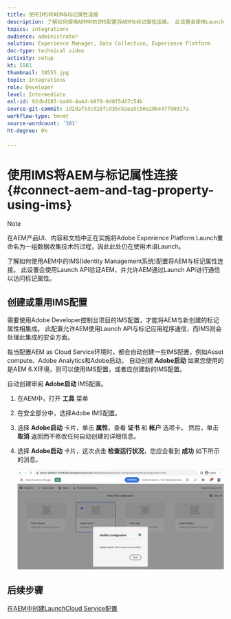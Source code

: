 ```yaml
---
title: 使用IMS将AEM与标记属性连接
description: 了解如何使用AEM中的IMS配置将AEM与标记属性连接。 此设置会使用Launch API验证AEM，并允许AEM通过Launch API进行通信以访问标记属性。
topics: integrations
audience: administrator
solution: Experience Manager, Data Collection, Experience Platform
doc-type: technical video
activity: setup
kt: 5981
thumbnail: 38555.jpg
topic: Integrations
role: Developer
level: Intermediate
exl-id: 92dbd185-bad4-4a4d-b979-0d8f5d47c54b
source-git-commit: 1d2daf53cd28fcd35cb2ea5c50e29b447790917a
workflow-type: tm+mt
source-wordcount: '301'
ht-degree: 0%

---
```


# 使用IMS将AEM与标记属性连接{#connect-aem-and-tag-property-using-ims}

>[!NOTE]
>
>在AEM产品UI、内容和文档中正在实施将Adobe Experience Platform Launch重命名为一组数据收集技术的过程，因此此处仍在使用术语Launch。

了解如何使用AEM中的IMS(Identity Management系统)配置将AEM与标记属性连接。 此设置会使用Launch API验证AEM，并允许AEM通过Launch API进行通信以访问标记属性。

## 创建或重用IMS配置

需要使用Adobe Developer控制台项目的IMS配置，才能将AEM与新创建的标记属性相集成。 此配置允许AEM使用Launch API与标记应用程序通信，而IMS则会处理此集成的安全方面。

每当配置AEM as Cloud Service环境时，都会自动创建一些IMS配置，例如Asset compute、Adobe Analytics和Adobe启动。 自动创建 **Adobe启动** 如果您使用的是AEM 6.X环境，则可以使用IMS配置，或者应创建新的IMS配置。

自动创建审阅 **Adobe启动** IMS配置。

1. 在AEM中，打开 **工具** 菜单

1. 在安全部分中，选择Adobe IMS配置。

1. 选择 **Adobe启动** 卡片，单击 **属性**，查看 **证书** 和 **帐户** 选项卡。 然后，单击 **取消** 返回而不修改任何自动创建的详细信息。

1. 选择 **Adobe启动** 卡片，这次点击 **检查运行状况**，您应会看到 **成功** 如下所示的消息。

   ![Adobe启动正常的IMS配置](assets/adobe-launch-healthy-ims-config.png)


## 后续步骤

[在AEM中创建LaunchCloud Service配置](create-aem-launch-cloud-service.md)
